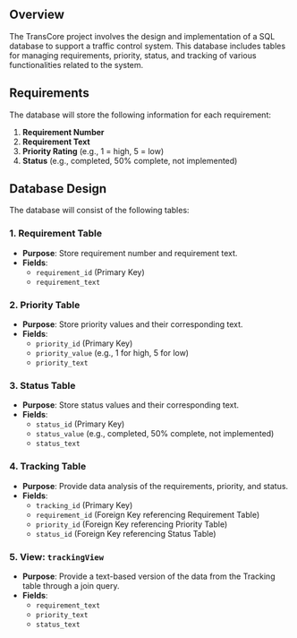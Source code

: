 
## Overview
The TransCore project involves the design and implementation of a SQL database to support a traffic control system. This database includes tables for managing requirements, priority, status, and tracking of various functionalities related to the system.

## Requirements
The database will store the following information for each requirement:

1. **Requirement Number**
2. **Requirement Text**
3. **Priority Rating** (e.g., 1 = high, 5 = low)
4. **Status** (e.g., completed, 50% complete, not implemented)

## Database Design
The database will consist of the following tables:

### 1. Requirement Table
- **Purpose**: Store requirement number and requirement text.
- **Fields**:
  - `requirement_id` (Primary Key)
  - `requirement_text`

### 2. Priority Table
- **Purpose**: Store priority values and their corresponding text.
- **Fields**:
  - `priority_id` (Primary Key)
  - `priority_value` (e.g., 1 for high, 5 for low)
  - `priority_text`

### 3. Status Table
- **Purpose**: Store status values and their corresponding text.
- **Fields**:
  - `status_id` (Primary Key)
  - `status_value` (e.g., completed, 50% complete, not implemented)
  - `status_text`

### 4. Tracking Table
- **Purpose**: Provide data analysis of the requirements, priority, and status.
- **Fields**:
  - `tracking_id` (Primary Key)
  - `requirement_id` (Foreign Key referencing Requirement Table)
  - `priority_id` (Foreign Key referencing Priority Table)
  - `status_id` (Foreign Key referencing Status Table)

### 5. View: `trackingView`
- **Purpose**: Provide a text-based version of the data from the Tracking table through a join query.
- **Fields**:
  - `requirement_text`
  - `priority_text`
  - `status_text`
